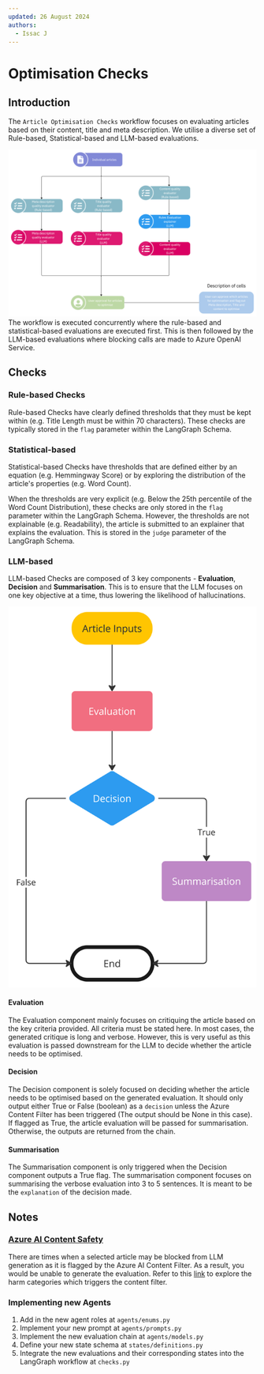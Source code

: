 ```yaml
---
updated: 26 August 2024
authors:
  - Issac J
---
```


# Optimisation Checks

## Introduction

The `Article Optimisation Checks` workflow focuses on evaluating articles based on their content, title and meta description. We utilise a diverse set of Rule-based, Statistical-based and LLM-based evaluations.

![Optimisation Checks Workflow](./img/optimisation_checks_workflow.jpg)
The workflow is executed concurrently where the rule-based and statistical-based evaluations are executed first. This is then followed by the LLM-based evaluations where blocking calls are made to Azure OpenAI Service.

## Checks

### Rule-based Checks

Rule-based Checks have clearly defined thresholds that they must be kept within (e.g. Title Length must be within 70 characters). These checks are typically stored in the `flag` parameter within the LangGraph Schema.

### Statistical-based

Statistical-based Checks have thresholds that are defined either by an equation (e.g. Hemmingway Score) or by exploring the distribution of the article's properties (e.g. Word Count).

When the thresholds are very explicit (e.g. Below the 25th percentile of the Word Count Distribution), these checks are only stored in the `flag` parameter within the LangGraph Schema.
However, the thresholds are not explainable (e.g. Readability), the article is submitted to an explainer that explains the evaluation. This is stored in the `judge` parameter of the LangGraph Schema.

### LLM-based

LLM-based Checks are composed of 3 key components - **Evaluation**, **Decision** and **Summarisation**. This is to ensure that the LLM focuses on one key objective at a time, thus lowering the likelihood of hallucinations.

![LLM-based Checks](./img/LLM_checks_chain.jpg)

#### Evaluation

The Evaluation component mainly focuses on critiquing the article based on the key criteria provided. All criteria must be stated here. In most cases, the generated critique is long and verbose. However, this is very useful as this evaluation is passed downstream for the LLM to decide whether the article needs to be optimised.

#### Decision

The Decision component is solely focused on deciding whether the article needs to be optimised based on the generated evaluation. It should only output either True or False (boolean) as a `decision` unless the Azure Content Filter has been triggered (The output should be None in this case). If flagged as True, the article evaluation will be passed for summarisation. Otherwise, the outputs are returned from the chain.

#### Summarisation

The Summarisation component is only triggered when the Decision component outputs a True flag. The summarisation component focuses on summarising the verbose evaluation into 3 to 5 sentences. It is meant to be the `explanation` of the decision made.

## Notes

### [Azure AI Content Safety](https://learn.microsoft.com/en-us/azure/ai-services/content-safety/overview)

There are times when a selected article may be blocked from LLM generation as it is flagged by the Azure AI Content Filter. As a result, you would be unable to generate the evaluation. Refer to this [link](https://learn.microsoft.com/en-us/azure/ai-services/content-safety/concepts/harm-categories) to explore the harm categories which triggers the content filter.

### Implementing new Agents

1. Add in the new agent roles at `agents/enums.py`
2. Implement your new prompt at `agents/prompts.py`
3. Implement the new evaluation chain at `agents/models.py`
4. Define your new state schema at `states/definitions.py`
5. Integrate the new evaluations and their corresponding states into the LangGraph workflow at `checks.py`